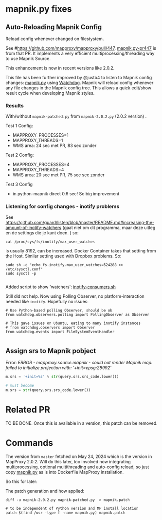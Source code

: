 # mapnik.py fixes

## Auto-Reloading Mapnik Config

Reload config whenever changed on filestystem.

See #https://github.com/mapproxy/mapproxy/pull/447.
[mapnik.py-pr447](mapnik-pr447.py) is from that PR. 
It implements a very efficient multiprocessing/threading
way to use Mapnik Source.

This enhancement is now in recent versions like 2.0.2.

This file has been further improved by @justb4 to listen to Mapnik config 
changes: [mapnik.py](mapnik.py) using [Watchdog](https://github.com/gorakhargosh/watchdog).
Mapnik will reload config whenever any file changes in the Mapnik config tree.
This allows a quick edit/show result cycle when developing Mapnik styles.

### Results

With/without `mapnik-patched.py` from `mapnik-2.0.2.py` (2.0.2 version) .

Test 1 Config:

- MAPPROXY_PROCESSES=1
- MAPPROXY_THREADS=1
- WMS area: 24 sec met PR, 83 sec zonder

Test 2 Config:

- MAPPROXY_PROCESSES=4
- MAPPROXY_THREADS=4
- WMS area:  20 sec met PR,  75 sec sec zonder

Test 3 Config 
- in python-mapnik direct 0.6 sec! So big improvement

### Listening for config changes - inotify problems

See  
https://github.com/guard/listen/blob/master/README.md#increasing-the-amount-of-inotify-watchers (gaat niet om dit programma, maar deze uitleg en de settings die je kunt doen. )
so:

`cat /proc/sys/fs/inotify/max_user_watches`

is usually 8192, can be increased.
Docker Container takes that setting from the Host.
Similar setting used with Dropbox problems.
So:

```
sudo sh -c "echo fs.inotify.max_user_watches=524288 >> /etc/sysctl.conf"
sudo sysctl -p


```
Added script to show 'watchers': [inotify-consumers.sh](inotify-consumers.sh)

Still did not help. Now using Polling Observer, 
no platform-interaction needed like `inotify`.
Hopefully no issues:

```
# Use Python-based polling Observer, should be ok
from watchdog.observers.polling import PollingObserver as Observer

# This gave issues on Ubuntu, eating to many inotify instances
# from watchdog.observers import Observer
from watchdog.events import FileSystemEventHandler


```

## Assign srs to Mapnik pobject

Error: *ERROR - mapproxy.source.mapnik - could not render Mapnik map: failed to initialize projection with: '+init=epsg:28992'*

```python
m.srs = '+init=%s' % str(query.srs.srs_code.lower())

# must become
m.srs = str(query.srs.srs_code.lower())

```
# Related PR

TO BE DONE.
Once this is available in a version, this patch can be removed.

# Commands

The version from `master` fetched on May 24, 2024 which is the version in MapProxy 2.0.2.
Will do this later, too involved now integrating multiprocessing, optional multithreading and auto-config reload, 
so just copy [mapnik.py](mapnik.py) as is into Dockerfile MapProxy installation.

So this for later:

The patch generation and how applied:
``` 
diff -u mapnik-2.0.2.py mapnik-patched.py  > mapnik.patch

# to be independent of Python version and MP install location
patch $(find /usr -type f -name mapnik.py) mapnik.patch
```

